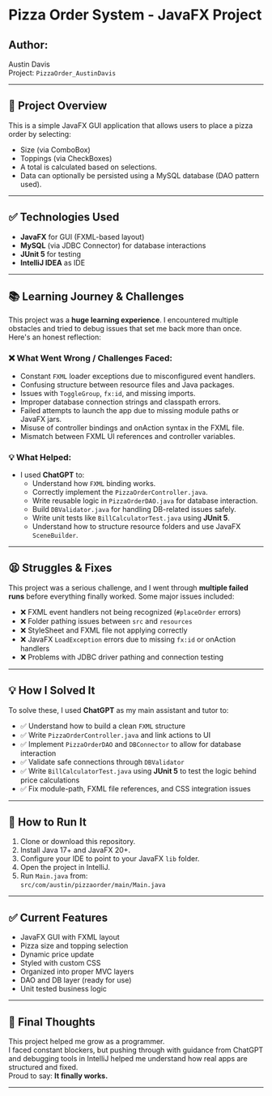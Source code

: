 # Pizza Order System - JavaFX Project

## Author:
Austin Davis  
Project: `PizzaOrder_AustinDavis`

---

## 📌 Project Overview

This is a simple JavaFX GUI application that allows users to place a pizza order by selecting:
- Size (via ComboBox)
- Toppings (via CheckBoxes)
- A total is calculated based on selections.
- Data can optionally be persisted using a MySQL database (DAO pattern used).

---

## ✅ Technologies Used

- **JavaFX** for GUI (FXML-based layout)
- **MySQL** (via JDBC Connector) for database interactions
- **JUnit 5** for testing
- **IntelliJ IDEA** as IDE

---

## 📚 Learning Journey & Challenges

This project was a **huge learning experience**. I encountered multiple obstacles and tried to debug issues that set me back more than once. Here's an honest reflection:

### ❌ What Went Wrong / Challenges Faced:
- Constant `FXML` loader exceptions due to misconfigured event handlers.
- Confusing structure between resource files and Java packages.
- Issues with `ToggleGroup`, `fx:id`, and missing imports.
- Improper database connection strings and classpath errors.
- Failed attempts to launch the app due to missing module paths or JavaFX jars.
- Misuse of controller bindings and onAction syntax in the FXML file.
- Mismatch between FXML UI references and controller variables.

### 💡 What Helped:
- I used **ChatGPT** to:
  - Understand how `FXML` binding works.
  - Correctly implement the `PizzaOrderController.java`.
  - Write reusable logic in `PizzaOrderDAO.java` for database interaction.
  - Build `DBValidator.java` for handling DB-related issues safely.
  - Write unit tests like `BillCalculatorTest.java` using **JUnit 5**.
  - Understand how to structure resource folders and use JavaFX `SceneBuilder`.

---

## 😫 Struggles & Fixes

This project was a serious challenge, and I went through **multiple failed runs** before everything finally worked. Some major issues included:

- ❌ FXML event handlers not being recognized (`#placeOrder` errors)
- ❌ Folder pathing issues between `src` and `resources`
- ❌ StyleSheet and FXML file not applying correctly
- ❌ JavaFX `LoadException` errors due to missing `fx:id` or onAction handlers
- ❌ Problems with JDBC driver pathing and connection testing

---

## 💡 How I Solved It

To solve these, I used **ChatGPT** as my main assistant and tutor to:

- ✅ Understand how to build a clean `FXML` structure
- ✅ Write `PizzaOrderController.java` and link actions to UI
- ✅ Implement `PizzaOrderDAO` and `DBConnector` to allow for database interaction
- ✅ Validate safe connections through `DBValidator`
- ✅ Write `BillCalculatorTest.java` using **JUnit 5** to test the logic behind price calculations
- ✅ Fix module-path, FXML file references, and CSS integration issues

---

## 🚀 How to Run It

1. Clone or download this repository.
2. Install Java 17+ and JavaFX 20+.
3. Configure your IDE to point to your JavaFX `lib` folder.
4. Open the project in IntelliJ.
5. Run `Main.java` from:  
   `src/com/austin/pizzaorder/main/Main.java`

---

## ✅ Current Features

- JavaFX GUI with FXML layout
- Pizza size and topping selection
- Dynamic price update
- Styled with custom CSS
- Organized into proper MVC layers
- DAO and DB layer (ready for use)
- Unit tested business logic

---

## 💬 Final Thoughts

This project helped me grow as a programmer.  
I faced constant blockers, but pushing through with guidance from ChatGPT and debugging tools in IntelliJ helped me understand how real apps are structured and fixed.  
Proud to say: **It finally works.**

---
